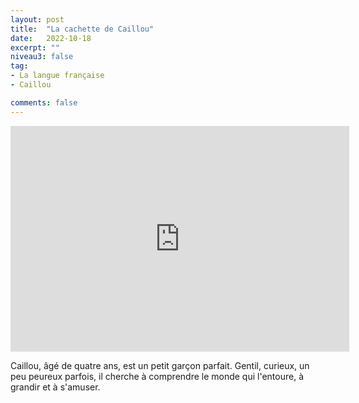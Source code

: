 ```yaml
---
layout: post
title:  "La cachette de Caillou"
date:   2022-10-18
excerpt: ""
niveau3: false
tag:
- La langue française
- Caillou

comments: false
---
```

<center>
<img style="display: none;" src="/assets/img/thumbnails/caillou-18.jpg" alt="" width="1" height="1">
<iframe width="542px" height="361px" src="https://www.youtube.com/embed/16DTLOtm_64?rel=0&controls=1&showinfo=0&modestbranding=1&enablejsapi=1" allowfullscreen frameborder="0" ></iframe></center>

Caillou, âgé de quatre ans, est un petit garçon parfait. Gentil, curieux, un peu peureux parfois, il cherche à comprendre le monde qui l'entoure, à grandir et à s'amuser.
